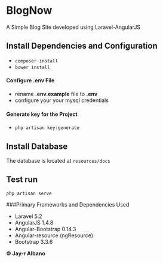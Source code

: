 # BlogNow
A Simple Blog Site developed using Laravel-AngularJS

## Install Dependencies and Configuration
* `composer install`
* `bower install`

#### Configure .env File ####
* rename **.env.example** file to **.env**
* configure your your mysql credentials

#### Generate key for the Project ####
* `php artisan key:generate`

## Install Database
The database is located at `resources/docs`

## Test run
`php artisan serve`

###Primary Frameworks and Dependencies Used
* Laravel 5.2
* AngularJS 1.4.8
* Angular-Bootstrap 0.14.3
* Angular-resource (ngResource)
* Bootstrap 3.3.6

**© Jay-r Albano**
